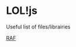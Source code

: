 # LOL!js

Useful list of files/librairies

[RAF](https://github.com/makemepulse/lol.js/tree/master/raf)